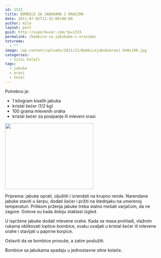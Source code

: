 ```yaml
---
id: 1333
title: BOMBICE SA JABUKAMA I ORASIMA
date: 2011-07-02T12:32:08+00:00
author: mila
layout: post
guid: http://superkuvar.com/?p=1333
permalink: /bombice-sa-jabukama-i-orasima/
totvreme:
  - ""
image: /wp-content/uploads/2011/12/Bombicejabukeorasi-940x198.jpg
categories:
  - Sitni kolači
tags:
  - jabuke
  - orasi
  - šećer
---
```

Potrebno je:

  * 1 kilogram kiselih jabuka
  * kristal šećer (1/2 kg)
  * 100 grama mlevenih oraha
  * kristal šećer za posipanje ili mleveni orasi

<img class="alignnone size-medium wp-image-2300" title="Bombicejabukeorasi" src="//superkuvar.com/wp-content/uploads/2011/07/Bombicejabukeorasi-e1327059400644.jpg" alt="" width="290" height="217" /> 

Priprema: jabuke oprati, oljuštiti i izrendati na krupno rende. Narendane jabuke staviti u šerpu, dodati šećer i pržiti na štednjaku na umerenoj temperaturi. Prilikom prženja jabuke treba stalno mešati varjačom, da ne zagore. Gotove su kada dobiju staklast izgled.

U ispržene jabuke dodati mlevene orahe. Kada se masa prohladi, vlažnim rukama oblikovati loptice-bombice, svaku uvaljati u kristal šećer ili mlevene orahe i stavljati u papirne korpice.

Ostaviti da se bombice prosuše, a zatim poslužiti.

Bombice sa jabukama spadaju u jednostavne sitne kolače.

&nbsp;